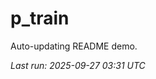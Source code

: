 # p_train

Auto-updating README demo.

<!--START_SECTION:status-->
_Last run: 2025-09-27 03:31 UTC_
<!--END_SECTION:status-->















































































































































































































































































































































































































































































































































































































































































































































































































